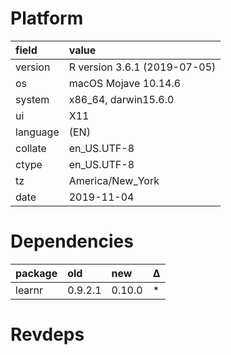 # Platform

|field    |value                        |
|:--------|:----------------------------|
|version  |R version 3.6.1 (2019-07-05) |
|os       |macOS Mojave 10.14.6         |
|system   |x86_64, darwin15.6.0         |
|ui       |X11                          |
|language |(EN)                         |
|collate  |en_US.UTF-8                  |
|ctype    |en_US.UTF-8                  |
|tz       |America/New_York             |
|date     |2019-11-04                   |

# Dependencies

|package |old     |new    |Δ  |
|:-------|:-------|:------|:--|
|learnr  |0.9.2.1 |0.10.0 |*  |

# Revdeps


